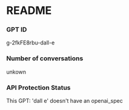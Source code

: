 # README
### GPT ID
 g-2fkFE8rbu-dall-e
### Number of conversations
 unkown
### API Protection Status
This GPT: 'dall e' doesn't have an openai_spec
